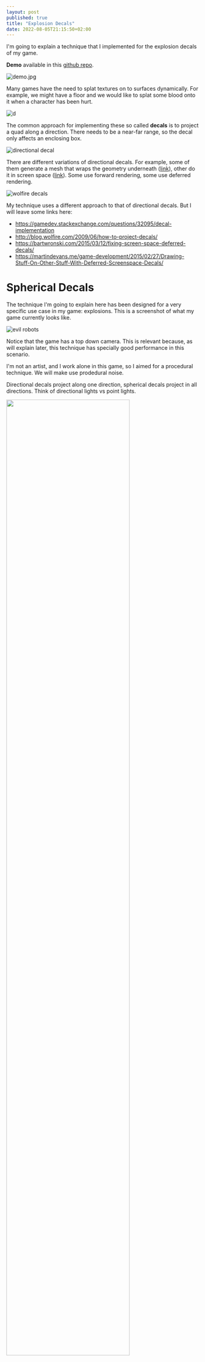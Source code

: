 ```yaml
---
layout: post
published: true
title: "Explosion Decals"
date: 2022-08-05T21:15:50+02:00
---
```


I'm going to explain a technique that I implemented for the explosion decals of my game.

**Demo** available in this [github repo](https://github.com/tuket/explosion_decals).

![demo.jpg](/img/explosion_decals/demo.jpg)

Many games have the need to splat textures on to surfaces dynamically. For example, we might have a floor and we would like to splat some blood onto it when a character has been hurt.

![d](https://www.gamemodd.com/uploads/posts/2017-07/1500927041_f.e.a.r.-blood.jpg "Image from https://www.gamemodd.com/cs/sprites/blooddecals/3926-fear-blood.html")

The common approach for implementing these so called **decals** is to project a quad along a direction. There needs to be a near-far range, so the decal only affects an enclosing box.

![directional decal](https://user-images.githubusercontent.com/54776415/83612801-3400fc00-a583-11ea-923c-9097e790e601.PNG "Image from https://github.com/Master-J/DecalCo")

There are different variations of directional decals. For example, some of them generate a mesh that wraps  the geometry underneath ([link](http://blog.wolfire.com/2009/06/how-to-project-decals/)), other do it in screen space ([link](https://www.gamedevs.org/uploads/screenspace-decals-space-marine.pdf)). Some use forward rendering, some use deferred rendering.

![wolfire decals](http://cdn.wolfire.com/blog/decalgeom/decaltriangles.jpg "Decals with projected geometry. Image from http://blog.wolfire.com/2009/06/how-to-project-decals/")

My technique uses a different approach to that of directional decals. But I will leave some links here:
- https://gamedev.stackexchange.com/questions/32095/decal-implementation
- http://blog.wolfire.com/2009/06/how-to-project-decals/
- https://bartwronski.com/2015/03/12/fixing-screen-space-deferred-decals/
- https://martindevans.me/game-development/2015/02/27/Drawing-Stuff-On-Other-Stuff-With-Deferred-Screenspace-Decals/

# Spherical Decals

The technique I'm going to explain here has been designed for a very specific use case in my game: explosions. This is a screenshot of what my game currently looks like.

![evil robots](/img/explosion_decals/evil_robots.png)

Notice that the game has a top down camera. This is relevant because, as will explain later, this technique has specially good performance in this scenario.

I'm not an artist, and I work alone in this game, so I aimed for a procedural technique. We will make use prodedural noise.

Directional decals project along one direction, spherical decals project in all directions. Think of directional lights vs point lights.

<img src="/img/explosion_decals/diag_0.svg" width="80%"/>

As you can imagine, since we are going to splat the texture in all directions, instead of a 2D texture, we need to use an environment texture (cubemap for example). But we can also generate the texture procedurally.

For each decal we will draw a sphere.

![1.gif](/img/explosion_decals/1.gif)

But we actually don't need to draw the whole sphere; only the intersection of the sphere with the floor and other object static objects in the scene.

![2.gif](/img/explosion_decals/2.gif)

In order to check the surface that intersects the sphere we use the depth buffer. Using the depth, and the XY screen coordinates, we can reconstruct the world position of the background objects. Then we just test if this point is inside the sphere, and **discard** the fragment otherwise. In the following picture, we would discard the fragment for point B.

![diag_1.svg](/img/explosion_decals/diag_1.svg)

As you can see in the previous picture, when the camera has more inclination, there is a bigger surface that needs to be discarded. And when the camera looks downwards, we don't discard any fragments. That's why this technique is specially suitable for games with top down camera.

Another important detail to take into account is: what happens when the camera is inside the sphere? If we have depth testing enabled, or backface culling enabled, it won't draw anything! If in your game it's possible that the camera enters the radius of the decals, you can do the following:

- Always disable **writing** to the depth buffer. This applies regardless the camera can be inside the radius of decals or not.
- Invert backface culling: cull external faces, instead of internal faces ([glCullFace(GL_FRONT) instead of glCullFace(GL_BACK) if you are using OpenGL](https://registry.khronos.org/OpenGL-Refpages/gl4/html/glCullFace.xhtml)). This is so the sphere is visible even when we are inside it.
- Keep depth test enabled but invert the test function ([use GL_GREATER instead of GL_LESS if you are using OpenGL](https://registry.khronos.org/OpenGL-Refpages/es2.0/xhtml/glDepthFunc)).

## Procedural noise

Next we are going to generate a procedural enverironement map. We could cache this noisy environment into a cubemap, that's up to you.

<img src="/img/explosion_decals/sphere_noise.jpg" width="50%"/>

How can we generate noise in the surface of a sphere? A simple method is to generate 3D noise and sample the points at the surface of the sphere.

In order to generate the 3D noise I used the simplex 3D noise implementation of [this ShaderToy](https://www.shadertoy.com/view/XsX3zB).

The sampling direction is computed as `normalize(backgroundPointPosition - sphereCenter)`.

Just sampling the noise, and using it for the alpha channel, you will get something like this.

![circle_noise_0.jpg](/img/explosion_decals/circle_noise_0.jpg)

Looks pretty ugly but we can fix it with some tricks. Introduce an attenuation with the distance, with a pow with a configurable exponent to make the curve more interesting (called *u_exponent* in the example code). If you need a more complex curve you could use a bezier curve and store the interpolation coefficients in a 1D texture.

![circle_noise_1.jpg](/img/explosion_decals/circle_noise_1.jpg)

Also I added an additive constant to make it look darker specially at the center of the explosion.

![circle_noise_2.jpg](/img/explosion_decals/circle_noise_2.jpg)

### Adding some variety

With this approach, all the decals will look the same because they sample the same noise map. The obvious solution is having multiple noise environment maps. But this is not needed at all. Just assign a random rotation matrix to each decal, and use it to rotate the sampling direction. It's just one matrix multiplication: `sampleDir = rotationMtx * sampleDir;`.